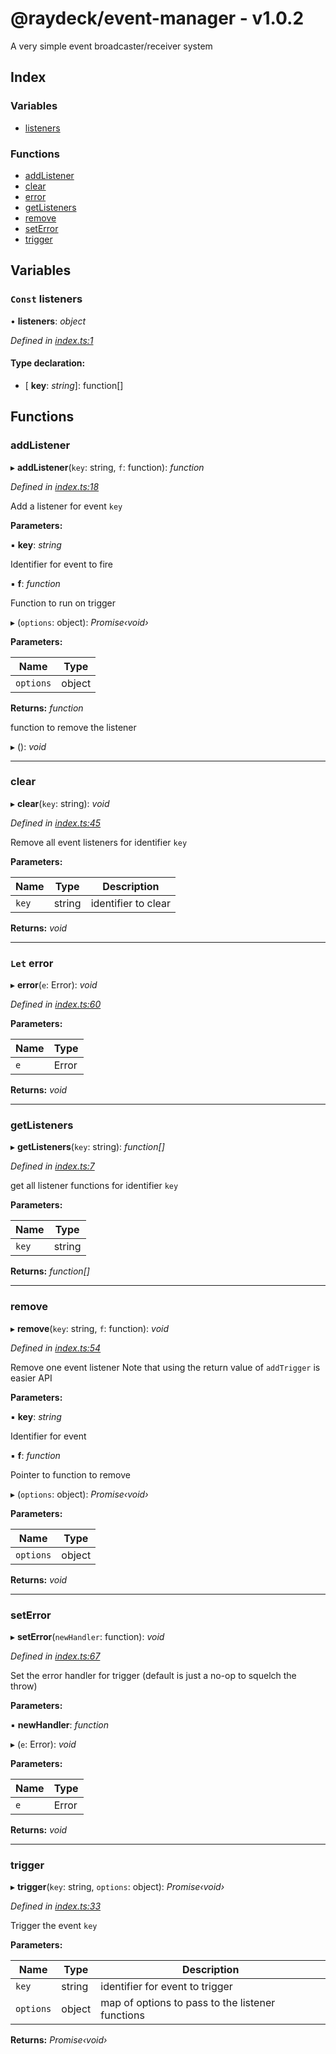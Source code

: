 
# @raydeck/event-manager - v1.0.2

A very simple event broadcaster/receiver system

## Index

### Variables

* [listeners](README.md#const-listeners)

### Functions

* [addListener](README.md#addlistener)
* [clear](README.md#clear)
* [error](README.md#let-error)
* [getListeners](README.md#getlisteners)
* [remove](README.md#remove)
* [setError](README.md#seterror)
* [trigger](README.md#trigger)

## Variables

### `Const` listeners

• **listeners**: *object*

*Defined in [index.ts:1](https://github.com/rhdeck/event-manager/blob/4f62c86/src/index.ts#L1)*

#### Type declaration:

* \[ **key**: *string*\]: function[]

## Functions

###  addListener

▸ **addListener**(`key`: string, `f`: function): *function*

*Defined in [index.ts:18](https://github.com/rhdeck/event-manager/blob/4f62c86/src/index.ts#L18)*

Add a listener for event `key`

**Parameters:**

▪ **key**: *string*

Identifier for event to fire

▪ **f**: *function*

Function to run on trigger

▸ (`options`: object): *Promise‹void›*

**Parameters:**

Name | Type |
------ | ------ |
`options` | object |

**Returns:** *function*

function to remove the listener

▸ (): *void*

___

###  clear

▸ **clear**(`key`: string): *void*

*Defined in [index.ts:45](https://github.com/rhdeck/event-manager/blob/4f62c86/src/index.ts#L45)*

Remove all event listeners for identifier `key`

**Parameters:**

Name | Type | Description |
------ | ------ | ------ |
`key` | string | identifier to clear  |

**Returns:** *void*

___

### `Let` error

▸ **error**(`e`: Error): *void*

*Defined in [index.ts:60](https://github.com/rhdeck/event-manager/blob/4f62c86/src/index.ts#L60)*

**Parameters:**

Name | Type |
------ | ------ |
`e` | Error |

**Returns:** *void*

___

###  getListeners

▸ **getListeners**(`key`: string): *function[]*

*Defined in [index.ts:7](https://github.com/rhdeck/event-manager/blob/4f62c86/src/index.ts#L7)*

get all listener functions for identifier `key`

**Parameters:**

Name | Type |
------ | ------ |
`key` | string |

**Returns:** *function[]*

___

###  remove

▸ **remove**(`key`: string, `f`: function): *void*

*Defined in [index.ts:54](https://github.com/rhdeck/event-manager/blob/4f62c86/src/index.ts#L54)*

Remove one event listener
Note that using the return value of `addTrigger` is easier API

**Parameters:**

▪ **key**: *string*

Identifier for event

▪ **f**: *function*

Pointer to function to remove

▸ (`options`: object): *Promise‹void›*

**Parameters:**

Name | Type |
------ | ------ |
`options` | object |

**Returns:** *void*

___

###  setError

▸ **setError**(`newHandler`: function): *void*

*Defined in [index.ts:67](https://github.com/rhdeck/event-manager/blob/4f62c86/src/index.ts#L67)*

Set the error handler for trigger (default is just a no-op to squelch the throw)

**Parameters:**

▪ **newHandler**: *function*

▸ (`e`: Error): *void*

**Parameters:**

Name | Type |
------ | ------ |
`e` | Error |

**Returns:** *void*

___

###  trigger

▸ **trigger**(`key`: string, `options`: object): *Promise‹void›*

*Defined in [index.ts:33](https://github.com/rhdeck/event-manager/blob/4f62c86/src/index.ts#L33)*

Trigger the event `key`

**Parameters:**

Name | Type | Description |
------ | ------ | ------ |
`key` | string | identifier for event to trigger |
`options` | object | map of options to pass to the listener functions  |

**Returns:** *Promise‹void›*

